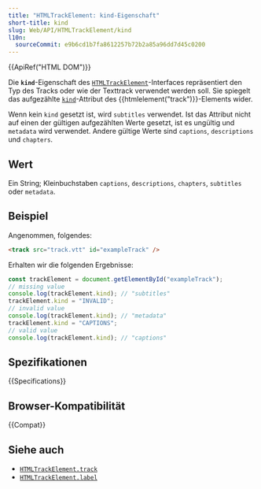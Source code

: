 ```yaml
---
title: "HTMLTrackElement: kind-Eigenschaft"
short-title: kind
slug: Web/API/HTMLTrackElement/kind
l10n:
  sourceCommit: e9b6cd1b7fa8612257b72b2a85a96dd7d45c0200
---
```


{{ApiRef("HTML DOM")}}

Die **`kind`**-Eigenschaft des [`HTMLTrackElement`](/de/docs/Web/API/HTMLTrackElement)-Interfaces repräsentiert den Typ des Tracks oder wie der Texttrack verwendet werden soll. Sie spiegelt das aufgezählte [`kind`](/de/docs/Web/HTML/Reference/Elements/track#kind)-Attribut des {{htmlelement("track")}}-Elements wider.

Wenn kein `kind` gesetzt ist, wird `subtitles` verwendet. Ist das Attribut nicht auf einen der gültigen aufgezählten Werte gesetzt, ist es ungültig und `metadata` wird verwendet. Andere gültige Werte sind `captions`, `descriptions` und `chapters`.

## Wert

Ein String; Kleinbuchstaben `captions`, `descriptions`, `chapters`, `subtitles` oder `metadata`.

## Beispiel

Angenommen, folgendes:

```html
<track src="track.vtt" id="exampleTrack" />
```

Erhalten wir die folgenden Ergebnisse:

```js
const trackElement = document.getElementById("exampleTrack");
// missing value
console.log(trackElement.kind); // "subtitles"
trackElement.kind = "INVALID";
// invalid value
console.log(trackElement.kind); // "metadata"
trackElement.kind = "CAPTIONS";
// valid value
console.log(trackElement.kind); // "captions"
```

## Spezifikationen

{{Specifications}}

## Browser-Kompatibilität

{{Compat}}

## Siehe auch

- [`HTMLTrackElement.track`](/de/docs/Web/API/HTMLTrackElement/track)
- [`HTMLTrackElement.label`](/de/docs/Web/API/HTMLTrackElement/label)
